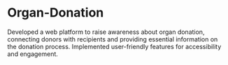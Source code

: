 # Organ-Donation
Developed a web platform to raise awareness about organ donation, connecting donors with recipients and providing essential information on the donation process. Implemented user-friendly features for accessibility and engagement.
